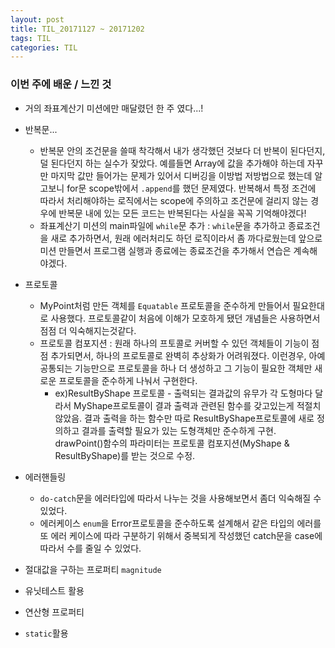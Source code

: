 ```yaml
---
layout: post
title: TIL_20171127 ~ 20171202
tags: TIL
categories: TIL
---
```


### 이번 주에 배운 / 느낀 것

- 거의 좌표계산기 미션에만 매달렸던 한 주 였다...!

- 반복문...
  -  반복문 안의 조건문을 쓸때 착각해서 내가 생각했던 것보다 더 반복이 된다던지, 덜 된다던지 하는 실수가 잦았다. 예를들면 Array에 값을 추가해야 하는데 자꾸만 마지막 값만 들어가는 문제가 있어서 디버깅을 이방법 저방법으로 했는데 알고보니 for문 scope밖에서 `.append`를 했던 문제였다. 반복해서 특정 조건에 따라서 처리해야하는 로직에서는 scope에 주의하고 조건문에 걸리지 않는 경우에 반복문 내에 있는 모든 코드는 반복된다는 사실을 꼭꼭 기억해야겠다!  
  - 좌표계산기 미션의 main파일에 `while`문 추가 : `while`문을 추가하고 종료조건을 새로 추가하면서, 원래 에러처리도 하던 로직이라서 좀 까다로웠는데 앞으로 미션 만들면서 프로그램 실행과 종료에는 종료조건을 추가해서 연습은 계속해야겠다.

- 프로토콜
  - MyPoint처럼 만든 객체를 `Equatable` 프로토콜을 준수하게 만들어서 필요한대로 사용했다. 프로토콜같이 처음에 이해가 모호하게 됐던 개념들은 사용하면서 점점 더 익숙해지는것같다.
  - 프로토콜 컴포지션 : 원래 하나의 프토콜로 커버할 수 있던 객체들이 기능이 점점 추가되면서, 하나의 프로토콜로 완벽히 추상화가 어려워졌다. 이런경우, 아예 공통되는 기능만으로 프로토콜을 하나 더 생성하고 그 기능이 필요한 객체만 새로운 프로토콜을 준수하게 나눠서 구현한다.
    - ex)ResultByShape 프로토콜 - 출력되는 결과값의 유무가 각 도형마다 달라서 MyShape프로토콜이 결과 출력과 관련된 함수를 갖고있는게 적절치 않았음. 결과 출력을 하는 함수만 따로 ResultByShape프로토콜에 새로 정의하고 결과를 출력할 필요가 있는 도형객체만 준수하게 구현. <br /> drawPoint()함수의 파라미터는 프로토콜 컴포지션(MyShape & ResultByShape)를 받는 것으로 수정.

- 에러핸들링
  - `do-catch`문을 에러타입에 따라서 나누는 것을 사용해보면서 좀더 익숙해질 수 있었다.
  - 에러케이스 `enum`을 Error프로토콜을 준수하도록 설계해서 같은 타입의 에러를 또 에러 케이스에 따라 구분하기 위해서 중복되게 작성했던 catch문을 case에 따라서 수를 줄일 수 있었다.
- 절대값을 구하는 프로퍼티 `magnitude`
- 유닛테스트 활용
- 연산형 프로퍼티
- `static`활용
